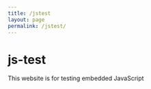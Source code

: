 ```yaml
---
title: /jstest
layout: page
permalink: /jstest/
---
```


# js-test

This website is for testing embedded JavaScript

<p id="demo"></p>

<script>
    jsonObj = fetch('https://api.airtable.com/v0/appoMmtp6PrLl2ykz/EntityRecords/recN9KaBLTbxccBnf', {
    headers: {Authorization: 'Bearer patCJRVWZh4svbaze.2dafd7f4bc8a2341936747c7dafb1e36ec3a2149397dd9f3aeabfcf5a6726d0e'}
    })
    .then(resp => resp.json())
    .then(json => JSON.stringify(json));

    console.log(typeof jsonObj);

    document.getElementById("demo").innerHTML = JSON.parse(jsonObj).Description
    
</script>

